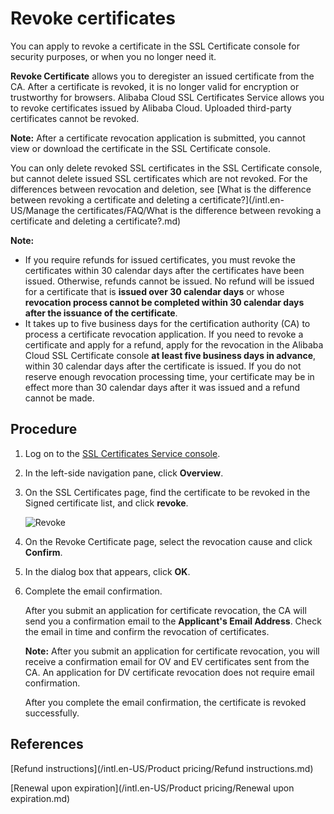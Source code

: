 # Revoke certificates

You can apply to revoke a certificate in the SSL Certificate console for security purposes, or when you no longer need it.

**Revoke Certificate** allows you to deregister an issued certificate from the CA. After a certificate is revoked, it is no longer valid for encryption or trustworthy for browsers. Alibaba Cloud SSL Certificates Service allows you to revoke certificates issued by Alibaba Cloud. Uploaded third-party certificates cannot be revoked.

**Note:** After a certificate revocation application is submitted, you cannot view or download the certificate in the SSL Certificate console.

You can only delete revoked SSL certificates in the SSL Certificate console, but cannot delete issued SSL certificates which are not revoked. For the differences between revocation and deletion, see [What is the difference between revoking a certificate and deleting a certificate?](/intl.en-US/Manage the certificates/FAQ/What is the difference between revoking a certificate and deleting a certificate?.md)

**Note:**

-   If you require refunds for issued certificates, you must revoke the certificates within 30 calendar days after the certificates have been issued. Otherwise, refunds cannot be issued. No refund will be issued for a certificate that is **issued over 30 calendar days** or whose **revocation process cannot be completed within 30 calendar days after the issuance of the certificate**.
-   It takes up to five business days for the certification authority \(CA\) to process a certificate revocation application. If you need to revoke a certificate and apply for a refund, apply for the revocation in the Alibaba Cloud SSL Certificate console **at least five business days in advance**, within 30 calendar days after the certificate is issued. If you do not reserve enough revocation processing time, your certificate may be in effect more than 30 calendar days after it was issued and a refund cannot be made.

## Procedure

1.  Log on to the [SSL Certificates Service console](https://yundunnext.console.aliyun.com/?p=cas).

2.  In the left-side navigation pane, click **Overview**.

3.  On the SSL Certificates page, find the certificate to be revoked in the Signed certificate list, and click **revoke**.

    ![Revoke](https://static-aliyun-doc.oss-accelerate.aliyuncs.com/assets/img/en-US/8700955951/p39609.png)

4.  On the Revoke Certificate page, select the revocation cause and click **Confirm**.

5.  In the dialog box that appears, click **OK**.

6.  Complete the email confirmation.

    After you submit an application for certificate revocation, the CA will send you a confirmation email to the **Applicant's Email Address**. Check the email in time and confirm the revocation of certificates.

    **Note:** After you submit an application for certificate revocation, you will receive a confirmation email for OV and EV certificates sent from the CA. An application for DV certificate revocation does not require email confirmation.

    After you complete the email confirmation, the certificate is revoked successfully.


## References

[Refund instructions](/intl.en-US/Product pricing/Refund instructions.md)

[Renewal upon expiration](/intl.en-US/Product pricing/Renewal upon expiration.md)

